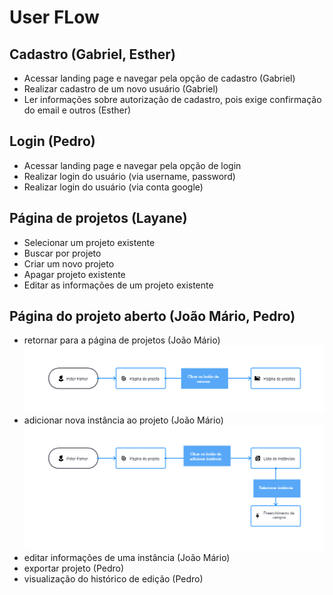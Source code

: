 # User FLow

## Cadastro (Gabriel, Esther)

- Acessar landing page e navegar pela opção de cadastro (Gabriel)
- Realizar cadastro de um novo usuário (Gabriel)
- Ler informações sobre autorização de cadastro, pois exige confirmação do email e outros (Esther)

## Login (Pedro)

- Acessar landing page e navegar pela opção de login
- Realizar login do usuário (via username, password)
- Realizar login do usuário (via conta google)

## Página de projetos (Layane)

- Selecionar um projeto existente
- Buscar por projeto
- Criar um novo projeto
- Apagar projeto existente
- Editar as informações de um projeto existente

## Página do projeto aberto (João Mário, Pedro)

- retornar para a página de projetos (João Mário)
![userflow](./assets/return-to-projects-page-userflow.png)
- adicionar nova instância ao projeto (João Mário)
![userflow](./assets/add-new-instance-userflow.png)
- editar informações de uma instância (João Mário)
- exportar projeto (Pedro)
- visualização do histórico de edição (Pedro)
